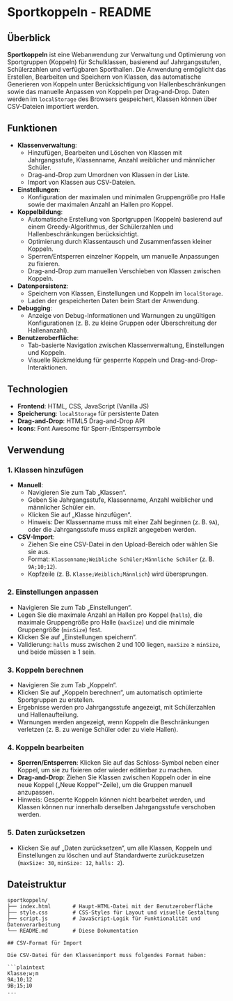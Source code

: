 # Sportkoppeln - README

## Überblick

**Sportkoppeln** ist eine Webanwendung zur Verwaltung und Optimierung von Sportgruppen (Koppeln) für Schulklassen, basierend auf Jahrgangsstufen, Schülerzahlen und verfügbaren Sporthallen. Die Anwendung ermöglicht das Erstellen, Bearbeiten und Speichern von Klassen, das automatische Generieren von Koppeln unter Berücksichtigung von Hallenbeschränkungen sowie das manuelle Anpassen von Koppeln per Drag-and-Drop. Daten werden im `localStorage` des Browsers gespeichert, Klassen können über CSV-Dateien importiert werden.

## Funktionen

- **Klassenverwaltung**:
  - Hinzufügen, Bearbeiten und Löschen von Klassen mit Jahrgangsstufe, Klassenname, Anzahl weiblicher und männlicher Schüler.
  - Drag-and-Drop zum Umordnen von Klassen in der Liste.
  - Import von Klassen aus CSV-Dateien.
- **Einstellungen**:
  - Konfiguration der maximalen und minimalen Gruppengröße pro Halle sowie der maximalen Anzahl an Hallen pro Koppel.
- **Koppelbildung**:
  - Automatische Erstellung von Sportgruppen (Koppeln) basierend auf einem Greedy-Algorithmus, der Schülerzahlen und Hallenbeschränkungen berücksichtigt.
  - Optimierung durch Klassentausch und Zusammenfassen kleiner Koppeln.
  - Sperren/Entsperren einzelner Koppeln, um manuelle Anpassungen zu fixieren.
  - Drag-and-Drop zum manuellen Verschieben von Klassen zwischen Koppeln.
- **Datenpersistenz**:
  - Speichern von Klassen, Einstellungen und Koppeln im `localStorage`.
  - Laden der gespeicherten Daten beim Start der Anwendung.
- **Debugging**:
  - Anzeige von Debug-Informationen und Warnungen zu ungültigen Konfigurationen (z. B. zu kleine Gruppen oder Überschreitung der Hallenanzahl).
- **Benutzeroberfläche**:
  - Tab-basierte Navigation zwischen Klassenverwaltung, Einstellungen und Koppeln.
  - Visuelle Rückmeldung für gesperrte Koppeln und Drag-and-Drop-Interaktionen.

## Technologien

- **Frontend**: HTML, CSS, JavaScript (Vanilla JS)
- **Speicherung**: `localStorage` für persistente Daten
- **Drag-and-Drop**: HTML5 Drag-and-Drop API
- **Icons**: Font Awesome für Sperr-/Entsperrsymbole

## Verwendung

### 1. Klassen hinzufügen
- **Manuell**:
  - Navigieren Sie zum Tab „Klassen“.
  - Geben Sie Jahrgangsstufe, Klassenname, Anzahl weiblicher und männlicher Schüler ein.
  - Klicken Sie auf „Klasse hinzufügen“.
  - Hinweis: Der Klassenname muss mit einer Zahl beginnen (z. B. `9A`), oder die Jahrgangsstufe muss explizit angegeben werden.
- **CSV-Import**:
  - Ziehen Sie eine CSV-Datei in den Upload-Bereich oder wählen Sie sie aus.
  - Format: `Klassenname;Weibliche Schüler;Männliche Schüler` (z. B. `9A;10;12`).
  - Kopfzeile (z. B. `Klasse;Weiblich;Männlich`) wird übersprungen.

### 2. Einstellungen anpassen
- Navigieren Sie zum Tab „Einstellungen“.
- Legen Sie die maximale Anzahl an Hallen pro Koppel (`halls`), die maximale Gruppengröße pro Halle (`maxSize`) und die minimale Gruppengröße (`minSize`) fest.
- Klicken Sie auf „Einstellungen speichern“.
- Validierung: `halls` muss zwischen 2 und 100 liegen, `maxSize` ≥ `minSize`, und beide müssen ≥ 1 sein.

### 3. Koppeln berechnen
- Navigieren Sie zum Tab „Koppeln“.
- Klicken Sie auf „Koppeln berechnen“, um automatisch optimierte Sportgruppen zu erstellen.
- Ergebnisse werden pro Jahrgangsstufe angezeigt, mit Schülerzahlen und Hallenaufteilung.
- Warnungen werden angezeigt, wenn Koppeln die Beschränkungen verletzen (z. B. zu wenige Schüler oder zu viele Hallen).

### 4. Koppeln bearbeiten
- **Sperren/Entsperren**: Klicken Sie auf das Schloss-Symbol neben einer Koppel, um sie zu fixieren oder wieder editierbar zu machen.
- **Drag-and-Drop**: Ziehen Sie Klassen zwischen Koppeln oder in eine neue Koppel („Neue Koppel“-Zeile), um die Gruppen manuell anzupassen.
- Hinweis: Gesperrte Koppeln können nicht bearbeitet werden, und Klassen können nur innerhalb derselben Jahrgangsstufe verschoben werden.

### 5. Daten zurücksetzen
- Klicken Sie auf „Daten zurücksetzen“, um alle Klassen, Koppeln und Einstellungen zu löschen und auf Standardwerte zurückzusetzen (`maxSize: 30`, `minSize: 12`, `halls: 2`).

## Dateistruktur

```plaintext
sportkoppeln/
├── index.html       # Haupt-HTML-Datei mit der Benutzeroberfläche
├── style.css        # CSS-Styles für Layout und visuelle Gestaltung
├── script.js        # JavaScript-Logik für Funktionalität und Datenverarbeitung
└── README.md        # Diese Dokumentation

## CSV-Format für Import

Die CSV-Datei für den Klassenimport muss folgendes Format haben:

```plaintext
Klasse;w;m
9A;10;12
9B;15;10
...